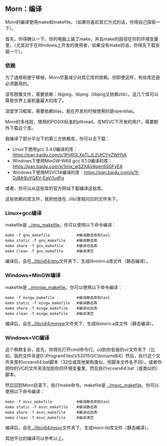 ## Morn：编译

Morn的编译使用make和makefile。（如果你喜欢其它方式的话，你得自己探索一下）。

首先，你得确认一下，你的电脑上装了make，并且make的路径在你的环境变量里。（尤其对于在Windows上开发的使用者，如果没有make的话，你得先下载安装一个）。



### 依赖

为了通用和便于移植，Morn尽量减少对其它库的依赖。但即使这样，有些库还是必须要用的。

读写图像文件，需要依赖：libjpeg、libpng（libpng又依赖zlib）。这几个库可以算是世界上装机量最大的库了。

深度学习框架，需要依赖blas，我在开发的时候使用的是openblas。

Morn的多线程，使用的POSIX标准的pthread，在MSVC下开发的用户，需要额外下载这个库。

我编译了部分平台下的第三方依赖库，你可以去下载：

* Linux下使用gcc  5.4.0编译的库：https://pan.baidu.com/s/1PnRGLXpTLJL2UtCYyZWH5A
* Windows下使用MinGW-W64 gcc 8.1.0编译的库：https://pan.baidu.com/s/1mjx_wSZX4iv6pen5SGFyEA
* Windows下使用MSVC14编译的库：https://pan.baidu.com/s/1I-DdMrBuYQ8V-EaVi1udFg

或者，你可以从这些库的官方网站下载编译这些库。

这些依赖的库文件，我把他放在../lib/里相对应的文件夹下。



### Linux+gcc编译

makefile是 [../gnu_makefile](../gnu_makefile)。你可以使用以下命令编译：

```
make -f gnu_makefile     		#编译静态库和tool
make static -f gnu_makefile		#编译静态库
make share -f gnu_makefile		#编译动态库
make clean -f gnu_makefile		#编译清空
```

编译后，会在[../lib/x64/gnu](../lib/x64/gnu)文件夹下，生成libmorn.a库文件（静态编译）。



### Windows+MinGW编译

makefile是 [../mingw_makefile](../mingw_makefile)。你可以使用以下命令编译：

```
make -f mingw_makefile     		#编译静态库和tool
make static -f mingw_makefile	#编译静态库
make share -f mingw_makefile	#编译动态库
make clean -f mingw_makefile	#编译清空
```

编译后，会在[../lib/x64/mingw](../lib/x64/mingw)文件夹下，生成libmorn.a库文件（静态编译）。



### Windows+VC编译

这个稍稍复杂，首先，你得先打开cmd命令行。cd到你安装的vc文件夹下（比如，我的文件夹是D:\ProgramFiles\VS2015\VC\bin\amd64）然后，执行这个文件夹里的vcvars64.bat脚本（32位或其他架构类似，但脚本文件名不同）。或者你把你的VC的文件夹添加到你的环境变量里，然后执行vcvars64.bat（或类似的）脚本。

然后回到Morn目录下，执行make命令。makefile是 [../msvc_makefile](../msvc_makefile)。你可以使用以下命令编译：

```
make -f msvc_makefile     		#编译静态库和tool
make static -f msvc_makefile	#编译静态库
make share -f msvc_makefile		#编译动态库
make clean -f msvc_makefile		#编译清空
```

编译后，会在[../lib/x64/msvc](../lib/x64/msvc)文件夹下，生成morn.lib库文件（静态编译）。



其他平台的编译可以参考以上。